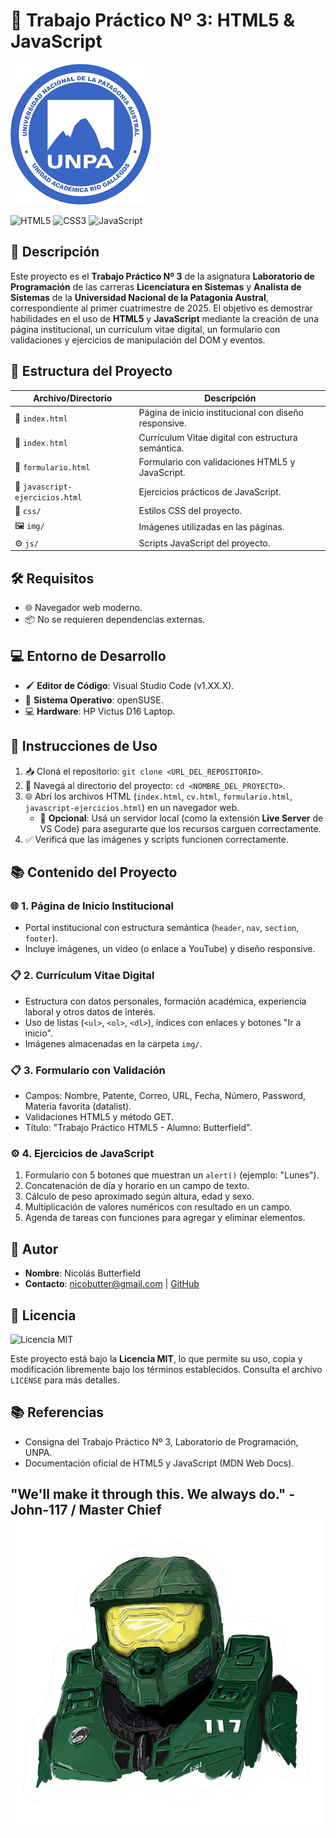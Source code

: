 # 📖 Trabajo Práctico Nº 3: HTML5 & JavaScript

![Banner UNPA](img/unpa_logo.png) <!-- Opcional: Logo de la universidad o proyecto -->

![HTML5](https://img.shields.io/badge/HTML5-E34F26?style=flat&logo=html5&logoColor=white)
![CSS3](https://img.shields.io/badge/CSS3-1572B6?style=flat&logo=css3&logoColor=white)
![JavaScript](https://img.shields.io/badge/JavaScript-F7DF1E?style=flat&logo=javascript&logoColor=black)

## 📝 Descripción

Este proyecto es el **Trabajo Práctico Nº 3** de la asignatura **Laboratorio de Programación** de las carreras **Licenciatura en Sistemas** y **Analista de Sistemas** de la **Universidad Nacional de la Patagonia Austral**, correspondiente al primer cuatrimestre de 2025. El objetivo es demostrar habilidades en el uso de **HTML5** y **JavaScript** mediante la creación de una página institucional, un currículum vitae digital, un formulario con validaciones y ejercicios de manipulación del DOM y eventos.

## 📂 Estructura del Proyecto

| Archivo/Directorio | Descripción |
|--------------------|-------------|
| 📄 `index.html`    | Página de inicio institucional con diseño responsive. |
| 📄 `index.html`       | Currículum Vitae digital con estructura semántica. |
| 📄 `formulario.html` | Formulario con validaciones HTML5 y JavaScript. |
| 📄 `javascript-ejercicios.html` | Ejercicios prácticos de JavaScript. |
| 🎨 `css/`          | Estilos CSS del proyecto. |
| 🖼️ `img/`         | Imágenes utilizadas en las páginas. |
| ⚙️ `js/`           | Scripts JavaScript del proyecto. |

## 🛠️ Requisitos

- 🌐 Navegador web moderno.
- 📦 No se requieren dependencias externas.

## 💻 Entorno de Desarrollo

- 🖌️ **Editor de Código**: Visual Studio Code (v1.XX.X).
- 🐧 **Sistema Operativo**: openSUSE.
- 💻 **Hardware**: HP Victus D16 Laptop.

## 🚀 Instrucciones de Uso

1. 📥 Cloná el repositorio: `git clone <URL_DEL_REPOSITORIO>`.
2. 📂 Navegá al directorio del proyecto: `cd <NOMBRE_DEL_PROYECTO>`.
3. 🌐 Abrí los archivos HTML (`index.html`, `cv.html`, `formulario.html`, `javascript-ejercicios.html`) en un navegador web.
   - 🔧 **Opcional**: Usá un servidor local (como la extensión **Live Server** de VS Code) para asegurarte que los recursos carguen correctamente.
4. ✅ Verificá que las imágenes y scripts funcionen correctamente.

## 📚 Contenido del Proyecto

### 🌐 1. Página de Inicio Institucional
- Portal institucional con estructura semántica (`header`, `nav`, `section`, `footer`).
- Incluye imágenes, un video (o enlace a YouTube) y diseño responsive.

### 📋 2. Currículum Vitae Digital
- Estructura con datos personales, formación académica, experiencia laboral y otros datos de interés.
- Uso de listas (`<ul>`, `<ol>`, `<dl>`), índices con enlaces y botones "Ir a inicio".
- Imágenes almacenadas en la carpeta `img/`.

### 📋 3. Formulario con Validación
- Campos: Nombre, Patente, Correo, URL, Fecha, Número, Password, Materia favorita (datalist).
- Validaciones HTML5 y método GET.
- Título: "Trabajo Práctico HTML5 - Alumno: Butterfield".

### ⚙️ 4. Ejercicios de JavaScript
1. Formulario con 5 botones que muestran un `alert()` (ejemplo: "Lunes").
2. Concatenación de día y horario en un campo de texto.
3. Cálculo de peso aproximado según altura, edad y sexo.
4. Multiplicación de valores numéricos con resultado en un campo.
5. Agenda de tareas con funciones para agregar y eliminar elementos.

## 👤 Autor

- **Nombre**: Nicolás Butterfield
- **Contacto**: [nicobutter@gmail.com](mailto:nicobutter@gmail.com) | [GitHub](#)

## 📜 Licencia

![Licencia MIT](https://img.shields.io/badge/License-MIT-green.svg)

Este proyecto está bajo la **Licencia MIT**, lo que permite su uso, copia y modificación libremente bajo los términos establecidos. Consulta el archivo `LICENSE` para más detalles.

## 📚 Referencias

- Consigna del Trabajo Práctico Nº 3, Laboratorio de Programación, UNPA.
- Documentación oficial de HTML5 y JavaScript (MDN Web Docs).

## "We'll make it through this. We always do." - John-117 / Master Chief ![Master Chief](img/master_chief.png)